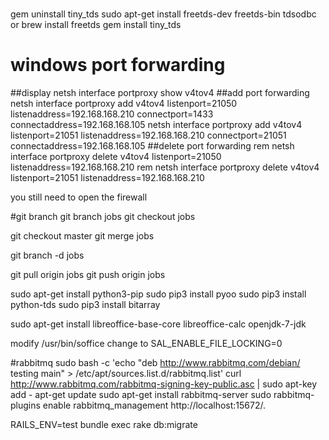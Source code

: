#
gem uninstall tiny_tds
sudo apt-get install freetds-dev freetds-bin tdsodbc
or
brew install freetds
gem install tiny_tds

# windows port forwarding
##display
netsh interface portproxy show v4tov4
##add port forwarding
netsh interface portproxy add v4tov4 listenport=21050 listenaddress=192.168.168.210 connectport=1433 connectaddress=192.168.168.105
netsh interface portproxy add v4tov4 listenport=21051 listenaddress=192.168.168.210 connectport=21051 connectaddress=192.168.168.105
##delete port forwarding
rem netsh interface portproxy delete v4tov4 listenport=21050 listenaddress=192.168.168.210
rem netsh interface portproxy delete v4tov4 listenport=21051 listenaddress=192.168.168.210

you still need to open the firewall

#git branch
git branch jobs
git checkout jobs

git checkout master
git merge jobs

git branch -d jobs

git pull origin jobs
git push origin jobs

sudo apt-get install python3-pip
sudo pip3 install pyoo
sudo pip3 install python-tds
sudo pip3 install bitarray

sudo apt-get install libreoffice-base-core libreoffice-calc openjdk-7-jdk

modify /usr/bin/soffice change to
SAL_ENABLE_FILE_LOCKING=0

#rabbitmq
sudo bash -c 'echo "deb http://www.rabbitmq.com/debian/ testing main" > /etc/apt/sources.list.d/rabbitmq.list'
curl http://www.rabbitmq.com/rabbitmq-signing-key-public.asc | sudo apt-key add -
apt-get update
sudo apt-get install rabbitmq-server
sudo rabbitmq-plugins enable rabbitmq_management
http://localhost:15672/.


RAILS_ENV=test bundle exec rake db:migrate
